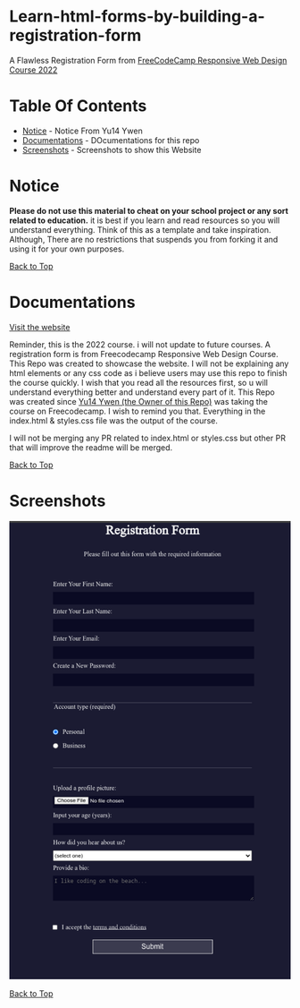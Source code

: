 # Learn-html-forms-by-building-a-registration-form
A Flawless Registration Form from [FreeCodeCamp Responsive Web Design Course 2022 ](https://www.freecodecamp.org/learn/2022/responsive-web-design/#learn-html-forms-by-building-a-registration-form)


# Table Of Contents

* [Notice](#notice) - Notice From Yu14 Ywen
* [Documentations](#documentations) - DOcumentations for this repo
* [Screenshots](#screenshots) - Screenshots to show this Website

# Notice

**Please do not use this material to cheat on your school project or any sort related to education.** it is best if you learn and read resources so you will understand everything. Think of this as a template and take inspiration. Although, There are no restrictions that suspends you from forking it and using it for your own purposes.

[Back to Top](#Learn-html-forms-by-building-a-registration-form)

# Documentations

[Visit the website](https://yu14y.github.io/Learn-html-forms-by-building-a-registration-form/) 

Reminder, this is the 2022 course. i will not update to future courses. A registration form is from Freecodecamp Responsive Web Design Course. This Repo was created to showcase the website. I will not be explaining any html elements or any css code as i believe users may use this repo to finish the course quickly. I wish that you read all the resources first, so u will understand everything better and understand every part of it. This Repo was created since [Yu14 Ywen (the Owner of this Repo)](https://github.com/Yu14Y) was taking the course on Freecodecamp. I wish to remind you that. Everything in the index.html & styles.css file was the output of the course.

I will not be merging any PR related to index.html or styles.css but other PR that will improve the readme will be merged.

[Back to Top](#Learn-html-forms-by-building-a-registration-form)

# Screenshots

![alt text](image.png)

[Back to Top](#Learn-html-forms-by-building-a-registration-form)
